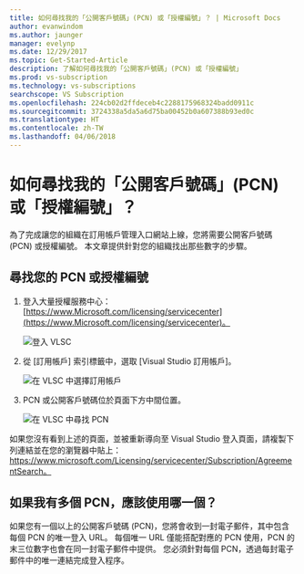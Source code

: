 ```yaml
---
title: 如何尋找我的「公開客戶號碼」(PCN) 或「授權編號」？ | Microsoft Docs
author: evanwindom
ms.author: jaunger
manager: evelynp
ms.date: 12/29/2017
ms.topic: Get-Started-Article
description: 了解如何尋找我的「公開客戶號碼」(PCN) 或「授權編號」
ms.prod: vs-subscription
ms.technology: vs-subscriptions
searchscope: VS Subscription
ms.openlocfilehash: 224cb02d2ffdeceb4c2288175968324badd0911c
ms.sourcegitcommit: 3724338a5da5a6d75ba00452b0a607388b93ed0c
ms.translationtype: HT
ms.contentlocale: zh-TW
ms.lasthandoff: 04/06/2018
---
```

# <a name="how-do-i-locate-my-public-customer-number-pcn-or-authorization-number"></a>如何尋找我的「公開客戶號碼」(PCN) 或「授權編號」？

為了完成讓您的組織在訂用帳戶管理入口網站上線，您將需要公開客戶號碼 (PCN) 或授權編號。 本文章提供針對您的組織找出那些數字的步驟。  

## <a name="to-locate-your-pcn-or-authorization-number"></a>尋找您的 PCN 或授權編號

1.  登入大量授權服務中心：[https://www.Microsoft.com/licensing/servicecenter](https://www.Microsoft.com/licensing/servicecenter)。

    ![登入 VLSC](_img/vlsc/vlsc-login.png)

2. 從 [訂用帳戶] 索引標籤中，選取 [Visual Studio 訂用帳戶]。

    ![在 VLSC 中選擇訂用帳戶](_img/vlsc/vlsc-subscriptions.png)

3. PCN 或公開客戶號碼位於頁面下方中間位置。
    
    ![在 VLSC 中尋找 PCN](_img/vlsc/vlsc-pcn.png)

如果您沒有看到上述的頁面，並被重新導向至 Visual Studio 登入頁面，請複製下列連結並在您的瀏覽器中貼上：https://www.microsoft.com/Licensing/servicecenter/Subscription/AgreementSearch。

## <a name="if-i-have-more-than-one-pcn-which-one-should-i-use"></a>如果我有多個 PCN，應該使用哪一個？

如果您有一個以上的公開客戶號碼 (PCN)，您將會收到一封電子郵件，其中包含每個 PCN 的唯一登入 URL。 每個唯一 URL 僅能搭配對應的 PCN 使用，PCN 的末三位數字也會在同一封電子郵件中提供。 您必須針對每個 PCN，透過每封電子郵件中的唯一連結完成登入程序。 